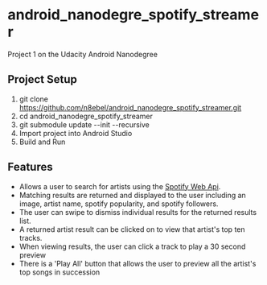 # android_nanodegre_spotify_streamer
Project 1 on the Udacity Android Nanodegree

## Project Setup
1.  git clone https://github.com/n8ebel/android_nanodegre_spotify_streamer.git
2.  cd android_nanodegre_spotify_streamer
3.  git submodule update --init --recursive
4.  Import project into Android Studio
5.  Build and Run

## Features
* Allows a user to search for artists using the [Spotify Web Api](https://developer.spotify.com/web-api/).  
* Matching results are returned and displayed to the user including an image, artist name, spotify popularity, and spotify followers.
* The user can swipe to dismiss individual results for the returned results list.
* A returned artist result can be clicked on to view that artist's top ten tracks.
* When viewing results, the user can click a track to play a 30 second preview
* There is a 'Play All' button that allows the user to preview all the artist's top songs in succession
